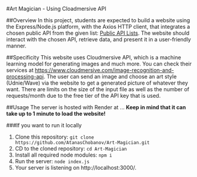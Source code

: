 #Art Magician - Using Cloadmersive API

##Overview
In this project, students are expected to build a website using the Express/Node.js platform, with the Axios HTTP client, that integrates a chosen public API from the given list: [Public API Lists](https://github.com/appbrewery/public-api-lists). The website should interact with the chosen API, retrieve data, and present it in a user-friendly manner.

##Specificity
This website uses Cloudmersive API, which is a machine learning model for generating images and much more. You can check their services at https://www.cloudmersive.com/image-recognition-and-processing-api. The user can send an image and choose an art style (Udnie/Wave) via the website to get a generated picture of whatever they want. There are limits on the size of the input file as well as the number of requests/month due to the free tier of the API key that is used.

##Usage
The server is hosted with Render at ... **Keep in mind that it can take up to 1 minute to load the website!**

###If you want to run it locally
1. Clone this repository: `git clone https://github.com/AtanasChobanov/Art-Magician.git`
2. CD to the cloned repository: `cd Art-Magician`
3. Install all required node modules: `npm i`
4. Run the server: `node index.js`
5. Your server is listening on http://localhost:3000/.

